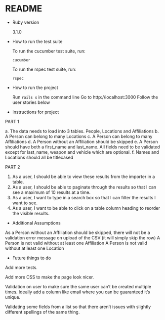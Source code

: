 # README

* Ruby version

  3.1.0

* How to run the test suite

  To run the cucumber test suite, run:

  `cucumber`

  To run the rspec test suite, run:

  `rspec`

* How to run the project

  Run `rails s` in the command line
  Go to http://localhost:3000
  Follow the user stories below

* Instructions for project

PART 1

a. The data needs to load into 3 tables. People, Locations and Affiliations
b. A Person can belong to many Locations
c. A Person can belong to many Affiliations
d. A Person without an Affiliation should be skipped
e. A Person should have both a first_name and last_name. All fields need to be validated except for last_name, weapon and vehicle which are optional.
f. Names and Locations should all be titlecased

PART 2

1. As a user, I should be able to view these results from the importer in a table.
2. As a user, I should be able to paginate through the results so that I can see a maximum
of 10 results at a time.
3. As a user, I want to type in a search box so that I can filter the results I want to see.
4. As a user, I want to be able to click on a table column heading to reorder the visible
results.

* Additional Assumptions

As a Person without an Affiliation should be skipped, there will not be a validation error message on upload of the CSV (it will simply skip the row)
A Person is not valid without at least one Affiliation
A Person is not valid without at least one Location

* Future things to do

Add more tests.

Add more CSS to make the page look nicer.

Validation on user to make sure the same user can’t be created multiple times. Ideally add a column like email where you can be guaranteed it’s unique. 

Validating some fields from a list so that there aren’t issues with slightly different spellings of the same thing.
